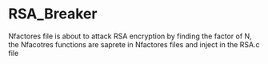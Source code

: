 # RSA_Breaker

Nfactores file is about to attack RSA encryption by finding the factor of N, the Nfacotres functions are saprete in Nfactores files and inject in the RSA.c file 
